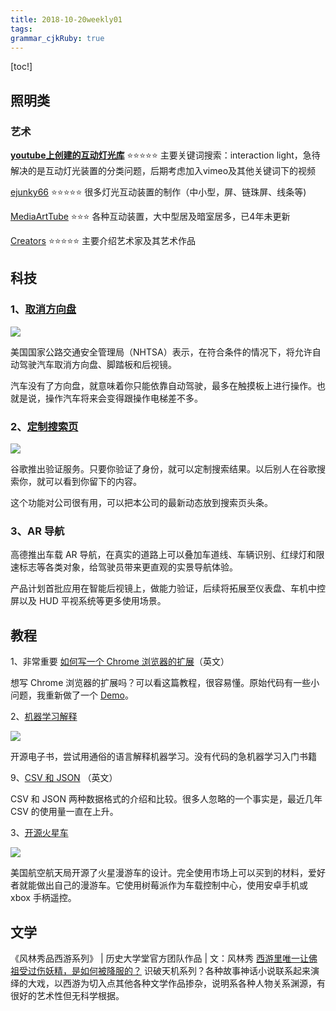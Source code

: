 ```yaml
---
title: 2018-10-20weekly01
tags: 
grammar_cjkRuby: true
---
```

[toc!]
## 照明类
### 艺术
[**youtube上创建的互动灯光库**](https://www.youtube.com/playlist?list=PLsFZ3-zAMWoXEPrrYFtvBmzS6ytaOGc8s)
:star::star::star::star::star:
主要关键词搜索：interaction light，急待解决的是互动灯光装置的分类问题，后期考虑加入vimeo及其他关键词下的视频

[ejunky66](https://www.youtube.com/user/ejunky66/videos)
:star::star::star::star::star:
很多灯光互动装置的制作（中小型，屏、链珠屏、线条等)

[MediaArtTube](https://www.youtube.com/user/MediaArtTube/videos) 
:star::star::star:
各种互动装置，大中型居及暗室居多，已4年未更新

[Creators](https://www.youtube.com/user/TheCreatorsProject/videos) 
:star::star::star::star::star:
主要介绍艺术家及其艺术作品

## 科技

### 1、[取消方向盘](https://spectrum.ieee.org/cars-that-think/transportation/self-driving/new-rules-of-the-road-allow-steeringwheelfree-cars)

![](https://www.wangbase.com/blogimg/asset/201810/bg2018101908.jpg)

美国国家公路交通安全管理局（NHTSA）表示，在符合条件的情况下，将允许自动驾驶汽车取消方向盘、脚踏板和后视镜。

汽车没有了方向盘，就意味着你只能依靠自动驾驶，最多在触摸板上进行操作。也就是说，操作汽车将来会变得跟操作电梯差不多。

### 2、[定制搜索页](https://posts.withgoogle.com/)

![](https://www.wangbase.com/blogimg/asset/201810/bg2018101904.jpg)

谷歌推出验证服务。只要你验证了身份，就可以定制搜索结果。以后别人在谷歌搜索你，就可以看到你留下的内容。

这个功能对公司很有用，可以把本公司的最新动态放到搜索页头条。

### 3、AR 导航



高德推出车载 AR 导航，在真实的道路上可以叠加车道线、车辆识别、红绿灯和限速标志等各类对象，给驾驶员带来更直观的实景导航体验。

产品计划首批应用在智能后视镜上，做能力验证，后续将拓展至仪表盘、车机中控屏以及 HUD 平视系统等更多使用场景。

## 教程

1、非常重要 [如何写一个 Chrome 浏览器的扩展](https://www.thepolyglotdeveloper.com/2018/09/creating-basic-chrome-extension/)（英文）

想写 Chrome 浏览器的扩展吗？可以看这篇教程，很容易懂。原始代码有一些小问题，我重新做了一个 [Demo](https://github.com/ruanyf/chrome-extension-demo)。


2、[机器学习解释](https://christophm.github.io/interpretable-ml-book/)

![](https://www.wangbase.com/blogimg/asset/201810/bg2018101915.jpg)

开源电子书，尝试用通俗的语言解释机器学习。没有代码的急机器学习入门书籍

9、[CSV 和 JSON](https://medium.com/@martindrapeau/the-state-of-csv-and-json-d97d1486333) （英文）

CSV 和 JSON 两种数据格式的介绍和比较。很多人忽略的一个事实是，最近几年 CSV 的使用量一直在上升。

3、[开源火星车](https://github.com/nasa-jpl/open-source-rover)

![](https://www.wangbase.com/blogimg/asset/201810/bg2018101916.jpg)

美国航空航天局开源了火星漫游车的设计。完全使用市场上可以买到的材料，爱好者就能做出自己的漫游车。它使用树莓派作为车载控制中心，使用安卓手机或 xbox 手柄遥控。

## 文学

《风林秀品西游系列》 | 历史大学堂官方团队作品 | 文：风林秀
[西游里唯一让佛祖受过伤妖精，是如何被降服的？](https://baike.baidu.com/tashuo/browse/content?id=570fd4bbe92f9f8aebe3fc7b&lemmaId=&fromLemmaModule=pcBottom)
识破天机系列？各种故事神话小说联系起来演绎的大戏，以西游为切入点其他各种文学作品掺杂，说明系各种人物关系渊源，有很好的艺术性但无科学根据。